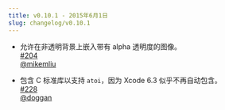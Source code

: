 ```yaml
---
title: v0.10.1 - 2015年6月1日
slug: changelog/v0.10.1
---
```


* 允许在非透明背景上嵌入带有 alpha 透明度的图像。  
  [#204](https://github.com/lovell/sharp/issues/204)  
  [@mikemliu](https://github.com/mikemliu)

* 包含 C 标准库以支持 `atoi`，因为 Xcode 6.3 似乎不再自动包含。  
  [#228](https://github.com/lovell/sharp/issues/228)  
  [@doggan](https://github.com/doggan)